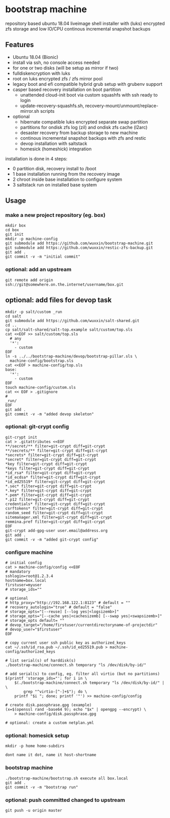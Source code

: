 # bootstrap machine

repository based ubuntu 18.04 liveimage shell installer
with (luks) encrypted zfs storage and low IO/CPU
continous incremental snapshot backups

## Features

+ Ubuntu 18.04 (Bionic) 
+ install via ssh, no console access needed
+ for one or two disks (will be setup as mirror if two)
+ fulldiskencryption with luks
+ root on luks encrypted zfs / zfs mirror pool
+ legacy boot and efi compatible hybrid grub setup with grubenv support
+ casper based recovery installation on boot partition
    + unattended cloud-init boot via custom squashfs with ssh ready to login
    + update-recovery-squashfs.sh, recovery-mount/unmount/replace-mirror.sh scripts
+ optional
    + hibernate compatible luks encrypted separate swap partition
    + partitions for ondisk zfs log (zil) and ondisk zfs cache (l2arc)
    + desaster recovery from backup storage to new machine
    + continous incremental snapshot backups with zfs and restic
    + devop installation with saltstack
    + homesick (homeshick) integration

installation is done in 4 steps:

+ 0 partition disk, recovery install to /boot
+ 1 base installation running from the recovery image
+ 2 chroot inside base installation to configure system
+ 3 saltstack run on installed base system

## Usage

### make a new project repository (eg. box)
```
mkdir box
cd box
git init
mkdir -p machine-config
git submodule add https://github.com/wuxxin/bootstrap-machine.git
git submodule add https://github.com/wuxxin/restic-zfs-backup.git
git add .
git commit -v -m "initial commit"
```

### optional: add an upstream
```
git remote add origin ssh://git@somewhere.on.the.internet/username/box.git
```

## optional: add files for devop task
```
mkdir -p salt/custom _run
cd salt
git submodule add https://github.com/wuxxin/salt-shared.git
cd ..
cp salt/salt-shared/salt-top.example salt/custom/top.sls
cat <<EOF >> salt/custom/top.sls
  # any
  '*':
    - custom
EOF
ln -s ../../bootstrap-machine/devop/bootstrap-pillar.sls \
  machine-config/bootstrap.sls
cat <<EOF > machine-config/top.sls
base:
  '*':
    - custom
EOF
touch machine-config/custom.sls
cat << EOF > .gitignore
#
_run/
EOF
git add .
git commit -v -m "added devop skeleton"
```

### optional: git-crypt config

```
git-crypt init
cat > .gitattributes <<EOF
**/secret/** filter=git-crypt diff=git-crypt
**/secrets/** filter=git-crypt diff=git-crypt
*secrets* filter=git-crypt diff=git-crypt
*secret* filter=git-crypt diff=git-crypt
*key filter=git-crypt diff=git-crypt
*keys filter=git-crypt diff=git-crypt
*id_rsa* filter=git-crypt diff=git-crypt
*id_ecdsa* filter=git-crypt diff=git-crypt
*id_ed25519* filter=git-crypt diff=git-crypt
*.sec* filter=git-crypt diff=git-crypt
*.key* filter=git-crypt diff=git-crypt
*.pem* filter=git-crypt diff=git-crypt
*.p12 filter=git-crypt diff=git-crypt
credentials* filter=git-crypt diff=git-crypt
csrftokens* filter=git-crypt diff=git-crypt
random_seed filter=git-crypt diff=git-crypt
sitemanager.xml filter=git-crypt diff=git-crypt
remmina.pref filter=git-crypt diff=git-crypt
EOF
git-crypt add-gpg-user user.email@address.org
git add .
git commit -v -m "added git-crypt config"
```

### configure machine

```
# initial config
cat > machine-config/config <<EOF
# mandatory
sshlogin=root@1.2.3.4
hostname=box.local
firstuser=myuser
# storage_ids=""

# optional
# http_proxy="http://192.168.122.1:8123" # default = "" 
# recovery_autologin="true" # default = "false"
# storage_opts="[--reuse] [--log yes|<logsizemb>]"
# storage_opts="[--cache yes|<cachesizemb] [--swap yes|<swapsizemb>]" 
# storage_opts default= ""
# devop_target="/home/firstuser/currentdirectoryname-of-projectdir"
# devop_user="$firstuser"
EOF

# copy current user ssh public key as authorized_keys
cat ~/.ssh/id_rsa.pub ~/.ssh/id_ed25519.pub > machine-config/authorized_keys

# list serial(s) of harddisk(s)
./bootstrap-machine/connect.sh temporary "ls /dev/disk/by-id/"

# add serial(s) to config, eg. filter all virtio (but no partitions)
$(printf 'storage_ids="'; for i in \
    $(./bootstrap-machine/connect.sh temporary "ls /dev/disk/by-id/" | \
        grep "^virtio-[^-]+$"); do \
    printf "$i "; done; printf '"') >> machine-config/config

# create disk.passphrase.gpg (example)
(x=$(openssl rand -base64 9); echo "$x" | opengpg --encrypt) \
    > machine-config/disk.passphrase.gpg

# optional: create a custom netplan.yml

```

### optional: homesick setup

```
mkdir -p home home-subdirs

dont name it dot, name it host-shortname
```

### bootstrap machine

```
./bootstrap-machine/bootstrap.sh execute all box.local
git add .
git commit -v -m "bootstrap run"
```

### optional: push committed changed to upstream

```
git push -u origin master

```
